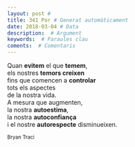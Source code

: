 ```yaml
---
layout: post #
title: 341 Por # Generat automàticament
date: 2018-03-04 # Data
description:  # Argument
keywords:  # Paraules clau
coments:  # Comentaris
---
```


Quan **evitem** el que **temem**, <br />
els nostres **temors creixen** <br />
fins que comencen a **controlar** <br />
tots els aspectes <br />
de la nostra vida. <br />
A mesura que augmenten, <br />
la nostra **autoestima**, <br />
la nostra **autoconfiança** <br />
i el nostre **autorespecte** disminueixen. <br />

<small>Bryan Traci</small>
